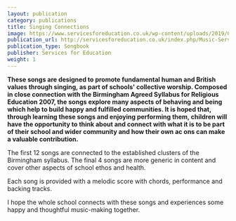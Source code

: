 ```yaml
---
layout: publication
category: publications
title: Singing Connections
image: https://www.servicesforeducation.co.uk/wp-content/uploads/2019/06/singing-connections-music-service-services-for-education-600x600.jpg
publication_url: http://servicesforeducation.co.uk/index.php/Music-Services/primary-schools.html#singing-connections
publication_type: Songbook
publisher: Services for Education
weight: 1
---
```


**These songs are designed to promote fundamental human and British values through singing, as part of schools' collective worship. Composed in close connection with the Birmingham Agreed Syllabus for Religious Education 2007, the songs explore many aspects of behaving and being which help to build happy and fulfilled communities. It is hoped that, through learning these songs and enjoying performing them, children will have the opportunity to think about and connect with what it is to be part of their school and wider community and how their own ac ons can make a valuable contribution.**

The first 12 songs are connected to the established clusters of the Birmingham syllabus. The final 4 songs are more generic in content and cover other aspects of school ethos and health.

Each song is provided with a melodic score with chords, performance and backing tracks.

I hope the whole school connects with these songs and experiences some happy and thoughtful music-making together.
